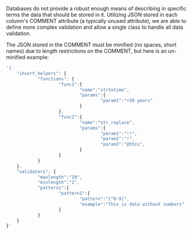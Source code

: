 Databases do not provide a robust enough means of describing in specific terms the data that should be stored in it. Utilizing JSON stored in each column's COMMENT attribute (a typically unused attribute), we are able to define more complex validation and allow a single class to handle all data validation.

The JSON stored in the COMMENT must be minified (no spaces, short names) due to length restrictions on the COMMENT, but here is an un-minified example:
```javascript
'{
    "insert_helpers": {
            "functions": {
                    "func1":{
                            "name":"strtotime",
                            "params":{
                                    "param1":"+20 years"
                            }
                    },
                    "func2":{
                            "name":"str_replace",
                            "params":{
                                    "param1":"!!",
                                    "param2":"!",
                                    "param3":"@this",
                            }
                    }
            }
    },
    "validators": {
            "maxlength":"10",
            "minlength":"2",
            "patterns":{
                    "pattern1":{
                            "pattern":"[^0-9]",
                            "example":"This is data without numbers"
                    }
            }
    }
}'
```
